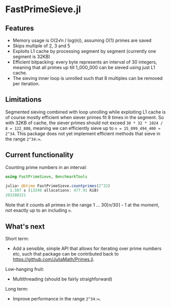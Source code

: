 # FastPrimeSieve.jl

## Features

- Memory usage is O(2√n / log(n)), assuming O(1) primes are saved
- Skips multiple of 2, 3 and 5
- Exploits L1 cache by processing segment by segment (currently one segment is 32KB)
- Efficient bitpacking: every byte represents an interval of 30 integers, meaning that all
  primes up till 1_000_000 can be sieved using just L1 cache.
- The sieving inner loop is unrolled such that 8 multiples can be removed per iteration.


## Limitations
Segmented sieving combined with loop unrolling while exploiting L1 cache is of course mostly
efficient when siever primes fit 8 times in the segment. So with 32KB of cache, the siever
primes should not exceed `30 * 32 * 1024 / 8 = 122_880`, meaning we can efficiently sieve
up to `n = 15_099_494_400 ≈ 2^34`. This package does not yet implement efficient methods
that sieve in the range `2^34:∞`.

## Current functionality

Counting prime numbers in an interval:

```julia
using FastPrimeSieve, BenchmarkTools

julia> @btime FastPrimeSieve.countprimes(2^32)
  1.507 s (13248 allocations: 477.91 KiB)
203280221
```

Note that it counts all primes in the range 1 ... 30⌈n/30⌉ - 1 at the moment, not exactly
up to an including `n`.

## What's next

Short term:
- Add a sensible, simple API that allows for iterating over prime numbers etc, such that
package can be contributed back to https://github.com/JuliaMath/Primes.jl.

Low-hanging fruit:
- Multithreading (should be fairly straighforward)

Long term:
- Improve performance in the range `2^34:∞`.

